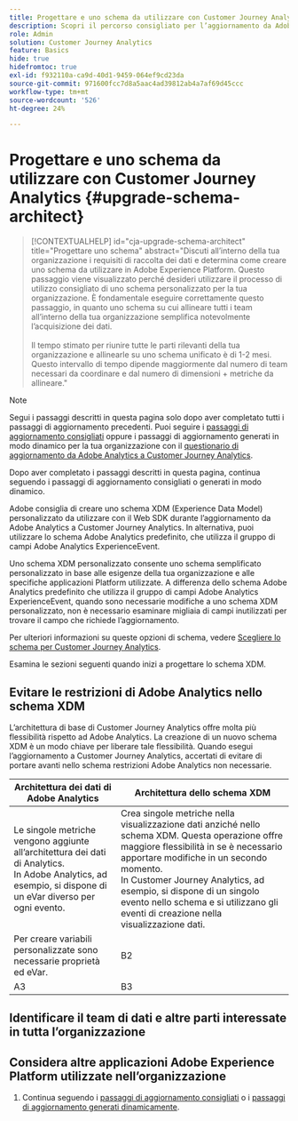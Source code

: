 ```yaml
---
title: Progettare e uno schema da utilizzare con Customer Journey Analytics
description: Scopri il percorso consigliato per l’aggiornamento da Adobe Analytics a Customer Journey Analytics
role: Admin
solution: Customer Journey Analytics
feature: Basics
hide: true
hidefromtoc: true
exl-id: f932110a-ca9d-40d1-9459-064ef9cd23da
source-git-commit: 971600fcc7d8a5aac4ad39812ab4a7af69d45ccc
workflow-type: tm+mt
source-wordcount: '526'
ht-degree: 24%

---
```


# Progettare e uno schema da utilizzare con Customer Journey Analytics {#upgrade-schema-architect}

<!-- markdownlint-disable MD034 -->

>[!CONTEXTUALHELP]
>id="cja-upgrade-schema-architect"
>title="Progettare uno schema"
>abstract="Discuti all’interno della tua organizzazione i requisiti di raccolta dei dati e determina come creare uno schema da utilizzare in Adobe Experience Platform. Questo passaggio viene visualizzato perché desideri utilizzare il processo di utilizzo consigliato di uno schema personalizzato per la tua organizzazione. È fondamentale eseguire correttamente questo passaggio, in quanto uno schema su cui allineare tutti i team all’interno della tua organizzazione semplifica notevolmente l’acquisizione dei dati.<br><br>Il tempo stimato per riunire tutte le parti rilevanti della tua organizzazione e allinearle su uno schema unificato è di 1-2 mesi. Questo intervallo di tempo dipende maggiormente dal numero di team necessari da coordinare e dal numero di dimensioni + metriche da allineare."

<!-- markdownlint-enable MD034 -->

>[!NOTE]
> 
>Segui i passaggi descritti in questa pagina solo dopo aver completato tutti i passaggi di aggiornamento precedenti. Puoi seguire i [passaggi di aggiornamento consigliati](/help/getting-started/cja-upgrade/cja-upgrade-recommendations.md#recommended-upgrade-steps-for-most-organizations) oppure i passaggi di aggiornamento generati in modo dinamico per la tua organizzazione con il [questionario di aggiornamento da Adobe Analytics a Customer Journey Analytics](https://gigazelle.github.io/cja-ttv/).
>
>Dopo aver completato i passaggi descritti in questa pagina, continua seguendo i passaggi di aggiornamento consigliati o generati in modo dinamico.

Adobe consiglia di creare uno schema XDM (Experience Data Model) personalizzato da utilizzare con il Web SDK durante l’aggiornamento da Adobe Analytics a Customer Journey Analytics. In alternativa, puoi utilizzare lo schema Adobe Analytics predefinito, che utilizza il gruppo di campi Adobe Analytics ExperienceEvent.

Uno schema XDM personalizzato consente uno schema semplificato personalizzato in base alle esigenze della tua organizzazione e alle specifiche applicazioni Platform utilizzate. A differenza dello schema Adobe Analytics predefinito che utilizza il gruppo di campi Adobe Analytics ExperienceEvent, quando sono necessarie modifiche a uno schema XDM personalizzato, non è necessario esaminare migliaia di campi inutilizzati per trovare il campo che richiede l’aggiornamento.

Per ulteriori informazioni su queste opzioni di schema, vedere [Scegliere lo schema per Customer Journey Analytics](/help/getting-started/cja-upgrade/cja-upgrade-schema-existing.md).

Esamina le sezioni seguenti quando inizi a progettare lo schema XDM.

## Evitare le restrizioni di Adobe Analytics nello schema XDM

L’architettura di base di Customer Journey Analytics offre molta più flessibilità rispetto ad Adobe Analytics. La creazione di un nuovo schema XDM è un modo chiave per liberare tale flessibilità. Quando esegui l’aggiornamento a Customer Journey Analytics, accertati di evitare di portare avanti nello schema restrizioni Adobe Analytics non necessarie.

| Architettura dei dati di Adobe Analytics | Architettura dello schema XDM |
|---------|----------|
| Le singole metriche vengono aggiunte all’architettura dei dati di Analytics.<br/>In Adobe Analytics, ad esempio, si dispone di un eVar diverso per ogni evento. | Crea singole metriche nella visualizzazione dati anziché nello schema XDM. Questa operazione offre maggiore flessibilità in se è necessario apportare modifiche in un secondo momento.<br/>In Customer Journey Analytics, ad esempio, si dispone di un singolo evento nello schema e si utilizzano gli eventi di creazione nella visualizzazione dati. |
| Per creare variabili personalizzate sono necessarie proprietà ed eVar. | B2 |
| A3 | B3 |

## Identificare il team di dati e altre parti interessate in tutta l’organizzazione


## Considera altre applicazioni Adobe Experience Platform utilizzate nell’organizzazione



1. Continua seguendo i [passaggi di aggiornamento consigliati](/help/getting-started/cja-upgrade/cja-upgrade-recommendations.md#recommended-upgrade-steps-for-most-organizations) o i [passaggi di aggiornamento generati dinamicamente](https://gigazelle.github.io/cja-ttv/).
